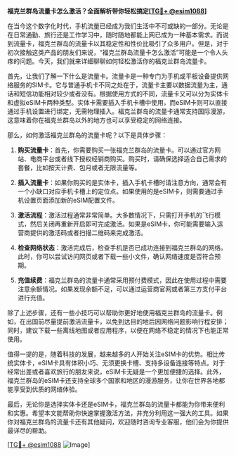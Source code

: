 **福克兰群岛流量卡怎么激活？全面解析带你轻松搞定[[TG💪+ @esim1088](https://t.me/s/esim1088)]**

在当今这个数字化时代，手机流量已经成为我们生活中不可或缺的一部分。无论是在日常通勤、旅行还是工作学习中，随时随地都能上网已成为一种基本需求。而说到流量卡，福克兰群岛的流量卡以其稳定性和性价比吸引了众多用户。但是，对于初次接触这类产品的朋友们来说，“福克兰群岛流量卡怎么激活”可能是一个令人头疼的问题。今天，我们就来详细聊聊如何轻松激活你的福克兰群岛流量卡。

首先，让我们了解一下什么是流量卡。流量卡是一种专门为手机或平板设备提供网络服务的SIM卡。它与普通手机卡不同之处在于，流量卡主要以数据流量为主，通话和短信功能相对较少或者没有。根据使用方式的不同，流量卡又可以分为实体卡和虚拟eSIM卡两种类型。实体卡需要插入手机卡槽中使用，而eSIM卡则可以直接通过手机设置进行绑定，无需物理插入。福克兰群岛的流量卡通常支持国际漫游，这意味着你在福克兰群岛以外的地方也可以享受稳定的网络连接。

那么，如何激活福克兰群岛的流量卡呢？以下是具体步骤：

1. **购买流量卡**：首先，你需要购买一张福克兰群岛的流量卡。可以通过官方网站、电商平台或者线下授权经销商购买。购买时，请确保选择适合自己需求的套餐，比如按天计费、包月或者无限流量等。

2. **插入流量卡**：如果你购买的是实体卡，插入手机卡槽时请注意方向，通常会有一个小缺口对应手机卡槽上的定位点。如果使用的是eSIM卡，则需要通过手机设置页面添加新的eSIM配置文件。

3. **激活流程**：激活过程通常非常简单。大多数情况下，只需打开手机的飞行模式，然后关闭再重新开启即可完成激活。如果是eSIM卡，你可能需要输入运营商提供的激活码或者扫描二维码来完成激活。

4. **检查网络状态**：激活完成后，检查手机是否已成功连接到福克兰群岛的网络。此时，你可以尝试访问网页或者下载一些小文件，确认网络速度是否符合预期。

5. **充值续费**：福克兰群岛的流量卡通常采用预付费模式，因此在使用过程中需要注意余额情况。如果发现余额不足，可以通过运营商官网或者第三方支付平台进行充值。

除了上述步骤，还有一些小技巧可以帮助你更好地使用福克兰群岛的流量卡。例如，在出国前尽量提前激活流量卡，以免到达目的地后因网络问题影响行程安排；同时，建议下载一些离线地图或者应用程序，以便在网络不稳定的情况下也能正常使用。

值得一提的是，随着科技的发展，越来越多的人开始关注eSIM卡的优势。相比传统实体卡，eSIM卡具有体积小巧、无须更换卡槽、支持多设备连接等特点。对于经常出差或者喜欢旅行的朋友来说，eSIM卡无疑是一个更加便捷的选择。此外，福克兰群岛的eSIM卡还支持全球多个国家和地区的漫游服务，让你在世界各地都能享受到优质的网络体验。

最后，无论你是选择实体卡还是eSIM卡，福克兰群岛的流量卡都能为你带来便利和实惠。希望本文能帮助你快速掌握激活方法，并充分利用这一强大的工具。如果你对福克兰群岛的流量卡还有其他疑问，欢迎随时咨询专业客服，他们会为你提供最详尽的帮助。

[[TG💪+ @esim1088](https://t.me/s/esim1088) ![Image](https://i.postimg.cc/4NQfJmqS/Snipaste-2025-05-13-00-14-12.png)]